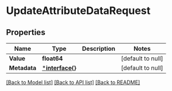 # UpdateAttributeDataRequest

## Properties
Name | Type | Description | Notes
------------ | ------------- | ------------- | -------------
**Value** | **float64** |  | [default to null]
**Metadata** | [***interface{}**](interface{}.md) |  | [default to null]

[[Back to Model list]](../README.md#documentation-for-models) [[Back to API list]](../README.md#documentation-for-api-endpoints) [[Back to README]](../README.md)


